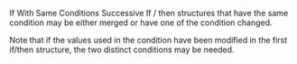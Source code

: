 If With Same Conditions
Successive If / then structures that have the same condition may be either merged or have one of the condition changed. 

<?php

if ($a == 1) {
    doSomething();
}

if ($a == 1) {
    doSomethingElse();
}

// May be replaced by 
if ($a == 1) {
    doSomething();
    doSomethingElse();
}

?>

Note that if the values used in the condition have been modified in the first if/then structure, the two distinct conditions may be needed. 

<?php

// May not be merged
if ($a == 1) {
    // Check that this is really the situation
    $a = checkSomething();
}

if ($a == 1) {
    doSomethingElse();
}

?>

